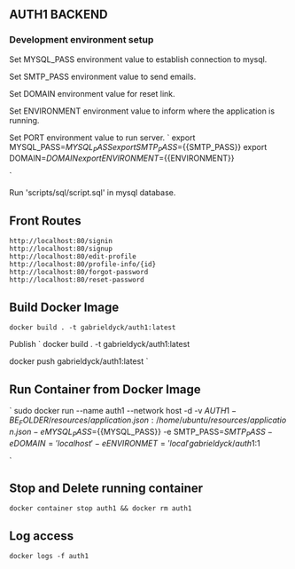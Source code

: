 ## AUTH1 BACKEND

### Development environment setup


Set MYSQL_PASS environment value to establish connection to mysql.

Set SMTP_PASS environment value to send emails.

Set DOMAIN environment value for reset link.

Set ENVIRONMENT environment value to inform where the application is running.

Set PORT environment value to run server.
`
export MYSQL_PASS=${{MYSQL_PASS}}
export SMTP_PASS=${{SMTP_PASS}}
export DOMAIN=${{DOMAIN}}
export ENVIRONMENT=${{ENVIRONMENT}}

`

Run 'scripts/sql/script.sql' in mysql database.

## Front Routes
	http://localhost:80/signin
	http://localhost:80/signup
	http://localhost:80/edit-profile
	http://localhost:80/profile-info/{id}
	http://localhost:80/forgot-password
	http://localhost:80/reset-password
	
	
## Build Docker Image

`
docker build . -t gabrieldyck/auth1:latest
`

Publish
`
docker build . -t gabrieldyck/auth1:latest

docker push gabrieldyck/auth1:latest
`


## Run Container from Docker Image

`
sudo docker run --name auth1 --network host -d -v ${{AUTH1-BE_FOLDER}}/resources/application.json:/home/ubuntu/resources/application.json -e MYSQL_PASS=${{MYSQL_PASS}} -e SMTP_PASS=${{SMTP_PASS}} -e DOMAIN='localhost' -e ENVIRONMET='local'   gabrieldyck/auth1:$1

`

## Stop and Delete running container

`
docker container stop auth1 && docker rm auth1
`


## Log access
`
docker logs -f auth1
`
